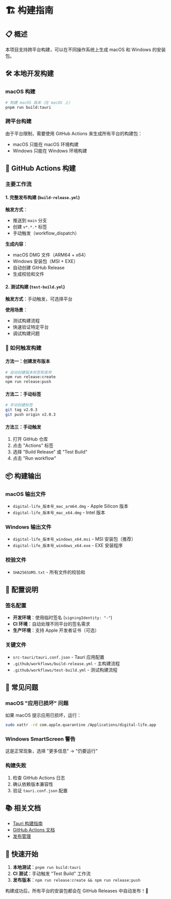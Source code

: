 # 🏗️ 构建指南

## 📋 概述

本项目支持跨平台构建，可以在不同操作系统上生成 macOS 和 Windows 的安装包。

## 🛠️ 本地开发构建

### macOS 构建

```bash
# 构建 macOS 版本（在 macOS 上）
pnpm run build:tauri
```

### 跨平台构建

由于平台限制，需要使用 GitHub Actions 来生成所有平台的构建包：

- macOS 只能在 macOS 环境构建
- Windows 只能在 Windows 环境构建

## 🚀 GitHub Actions 构建

### 主要工作流

#### 1. **完整发布构建** (`build-release.yml`)

**触发方式**：

- 推送到 `main` 分支
- 创建 `v*.*.*` 标签
- 手动触发（workflow_dispatch）

**生成内容**：

- macOS DMG 文件（ARM64 + x64）
- Windows 安装包（MSI + EXE）
- 自动创建 GitHub Release
- 生成校验和文件

#### 2. **测试构建** (`test-build.yml`)

**触发方式**：手动触发，可选择平台

**使用场景**：

- 测试构建流程
- 快速验证特定平台
- 调试构建问题

### 🎯 如何触发构建

#### 方法一：创建发布版本

```bash
# 自动创建版本标签和发布
npm run release:create
npm run release:push
```

#### 方法二：手动标签

```bash
# 手动创建标签
git tag v2.0.3
git push origin v2.0.3
```

#### 方法三：手动触发

1. 打开 GitHub 仓库
2. 点击 "Actions" 标签
3. 选择 "Build Release" 或 "Test Build"
4. 点击 "Run workflow"

## 📦 构建输出

### macOS 输出文件

- `digital-life_版本号_mac_arm64.dmg` - Apple Silicon 版本
- `digital-life_版本号_mac_x64.dmg` - Intel 版本

### Windows 输出文件

- `digital-life_版本号_windows_x64.msi` - MSI 安装包（推荐）
- `digital-life_版本号_windows_x64.exe` - EXE 安装程序

### 校验文件

- `SHA256SUMS.txt` - 所有文件的校验和

## 🔧 配置说明

### 签名配置

- **开发环境**：使用临时签名 (`signingIdentity: "-"`)
- **CI 环境**：自动处理不同平台的签名需求
- **生产环境**：支持 Apple 开发者证书（可选）

### 关键文件

- `src-tauri/tauri.conf.json` - Tauri 应用配置
- `.github/workflows/build-release.yml` - 主构建流程
- `.github/workflows/test-build.yml` - 测试构建流程

## 🚨 常见问题

### macOS "应用已损坏" 问题

如果 macOS 提示应用已损坏，运行：

```bash
sudo xattr -rd com.apple.quarantine /Applications/digital-life.app
```

### Windows SmartScreen 警告

这是正常现象，选择 "更多信息" → "仍要运行"

### 构建失败

1. 检查 GitHub Actions 日志
2. 确认依赖版本兼容性
3. 验证 `tauri.conf.json` 配置

## 📚 相关文档

- [Tauri 构建指南](https://tauri.app/v1/guides/building/)
- [GitHub Actions 文档](https://docs.github.com/en/actions)
- [发布管理](./CHANGELOG.md)

## 🎯 快速开始

1. **本地测试**：`pnpm run build:tauri`
2. **CI 测试**：手动触发 "Test Build" 工作流
3. **发布版本**：`npm run release:create && npm run release:push`

构建成功后，所有平台的安装包都会在 GitHub Releases 中自动发布！🎉
